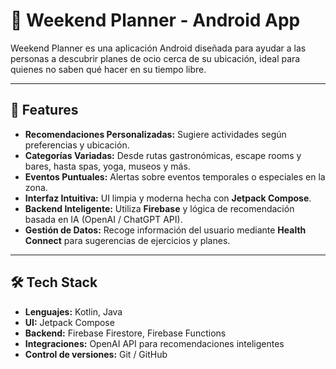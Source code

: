 # 🎉 Weekend Planner - Android App

Weekend Planner es una aplicación Android diseñada para ayudar a las personas a descubrir planes de ocio cerca de su ubicación, ideal para quienes no saben qué hacer en su tiempo libre.  

---

## 🚀 Features

- **Recomendaciones Personalizadas:** Sugiere actividades según preferencias y ubicación.
- **Categorías Variadas:** Desde rutas gastronómicas, escape rooms y bares, hasta spas, yoga, museos y más.
- **Eventos Puntuales:** Alertas sobre eventos temporales o especiales en la zona.
- **Interfaz Intuitiva:** UI limpia y moderna hecha con **Jetpack Compose**.
- **Backend Inteligente:** Utiliza **Firebase** y lógica de recomendación basada en IA (OpenAI / ChatGPT API).
- **Gestión de Datos:** Recoge información del usuario mediante **Health Connect** para sugerencias de ejercicios y planes.

---

## 🛠 Tech Stack

- **Lenguajes:** Kotlin, Java  
- **UI:** Jetpack Compose  
- **Backend:** Firebase Firestore, Firebase Functions  
- **Integraciones:** OpenAI API para recomendaciones inteligentes  
- **Control de versiones:** Git / GitHub  


